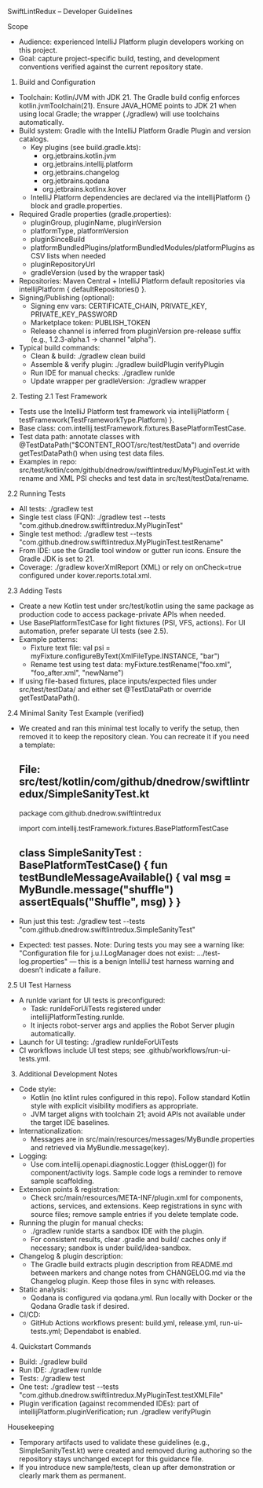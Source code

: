 SwiftLintRedux – Developer Guidelines

Scope
- Audience: experienced IntelliJ Platform plugin developers working on this project.
- Goal: capture project-specific build, testing, and development conventions verified against the current repository state.

1) Build and Configuration
- Toolchain: Kotlin/JVM with JDK 21. The Gradle build config enforces kotlin.jvmToolchain(21). Ensure JAVA_HOME points to JDK 21 when using local Gradle; the wrapper (./gradlew) will use toolchains automatically.
- Build system: Gradle with the IntelliJ Platform Gradle Plugin and version catalogs.
  - Key plugins (see build.gradle.kts):
    - org.jetbrains.kotlin.jvm
    - org.jetbrains.intellij.platform
    - org.jetbrains.changelog
    - org.jetbrains.qodana
    - org.jetbrains.kotlinx.kover
  - IntelliJ Platform dependencies are declared via the intellijPlatform {} block and gradle.properties.
- Required Gradle properties (gradle.properties):
  - pluginGroup, pluginName, pluginVersion
  - platformType, platformVersion
  - pluginSinceBuild
  - platformBundledPlugins/platformBundledModules/platformPlugins as CSV lists when needed
  - pluginRepositoryUrl
  - gradleVersion (used by the wrapper task)
- Repositories: Maven Central + IntelliJ Platform default repositories via intellijPlatform { defaultRepositories() }.
- Signing/Publishing (optional):
  - Signing env vars: CERTIFICATE_CHAIN, PRIVATE_KEY, PRIVATE_KEY_PASSWORD
  - Marketplace token: PUBLISH_TOKEN
  - Release channel is inferred from pluginVersion pre-release suffix (e.g., 1.2.3-alpha.1 → channel "alpha").
- Typical build commands:
  - Clean & build: ./gradlew clean build
  - Assemble & verify plugin: ./gradlew buildPlugin verifyPlugin
  - Run IDE for manual checks: ./gradlew runIde
  - Update wrapper per gradleVersion: ./gradlew wrapper

2) Testing
2.1 Test Framework
- Tests use the IntelliJ Platform test framework via intellijPlatform { testFramework(TestFrameworkType.Platform) }.
- Base class: com.intellij.testFramework.fixtures.BasePlatformTestCase.
- Test data path: annotate classes with @TestDataPath("$CONTENT_ROOT/src/test/testData") and override getTestDataPath() when using test data files.
- Examples in repo: src/test/kotlin/com/github/dnedrow/swiftlintredux/MyPluginTest.kt with rename and XML PSI checks and test data in src/test/testData/rename.

2.2 Running Tests
- All tests: ./gradlew test
- Single test class (FQN): ./gradlew test --tests "com.github.dnedrow.swiftlintredux.MyPluginTest"
- Single test method: ./gradlew test --tests "com.github.dnedrow.swiftlintredux.MyPluginTest.testRename"
- From IDE: use the Gradle tool window or gutter run icons. Ensure the Gradle JDK is set to 21.
- Coverage: ./gradlew koverXmlReport (XML) or rely on onCheck=true configured under kover.reports.total.xml.

2.3 Adding Tests
- Create a new Kotlin test under src/test/kotlin using the same package as production code to access package-private APIs when needed.
- Use BasePlatformTestCase for light fixtures (PSI, VFS, actions). For UI automation, prefer separate UI tests (see 2.5).
- Example patterns:
  - Fixture text file: val psi = myFixture.configureByText(XmlFileType.INSTANCE, "<foo>bar</foo>")
  - Rename test using test data: myFixture.testRename("foo.xml", "foo_after.xml", "newName")
- If using file-based fixtures, place inputs/expected files under src/test/testData/<area> and either set @TestDataPath or override getTestDataPath().

2.4 Minimal Sanity Test Example (verified)
- We created and ran this minimal test locally to verify the setup, then removed it to keep the repository clean. You can recreate it if you need a template:

  File: src/test/kotlin/com/github/dnedrow/swiftlintredux/SimpleSanityTest.kt
  ---
  package com.github.dnedrow.swiftlintredux

  import com.intellij.testFramework.fixtures.BasePlatformTestCase

  class SimpleSanityTest : BasePlatformTestCase() {
      fun testBundleMessageAvailable() {
          val msg = MyBundle.message("shuffle")
          assertEquals("Shuffle", msg)
      }
  }
  ---

- Run just this test:
  ./gradlew test --tests "com.github.dnedrow.swiftlintredux.SimpleSanityTest"

- Expected: test passes. Note: During tests you may see a warning like:
  "Configuration file for j.u.l.LogManager does not exist: .../test-log.properties" — this is a benign IntelliJ test harness warning and doesn’t indicate a failure.

2.5 UI Test Harness
- A runIde variant for UI tests is preconfigured:
  - Task: runIdeForUiTests registered under intellijPlatformTesting.runIde.
  - It injects robot-server args and applies the Robot Server plugin automatically.
- Launch for UI testing:
  ./gradlew runIdeForUiTests
- CI workflows include UI test steps; see .github/workflows/run-ui-tests.yml.

3) Additional Development Notes
- Code style:
  - Kotlin (no ktlint rules configured in this repo). Follow standard Kotlin style with explicit visibility modifiers as appropriate.
  - JVM target aligns with toolchain 21; avoid APIs not available under the target IDE baselines.
- Internationalization:
  - Messages are in src/main/resources/messages/MyBundle.properties and retrieved via MyBundle.message(key).
- Logging:
  - Use com.intellij.openapi.diagnostic.Logger (thisLogger()) for component/activity logs. Sample code logs a reminder to remove sample scaffolding.
- Extension points & registration:
  - Check src/main/resources/META-INF/plugin.xml for components, actions, services, and extensions. Keep registrations in sync with source files; remove sample entries if you delete template code.
- Running the plugin for manual checks:
  - ./gradlew runIde starts a sandbox IDE with the plugin.
  - For consistent results, clear .gradle and build/ caches only if necessary; sandbox is under build/idea-sandbox.
- Changelog & plugin description:
  - The Gradle build extracts plugin description from README.md between markers and change notes from CHANGELOG.md via the Changelog plugin. Keep those files in sync with releases.
- Static analysis:
  - Qodana is configured via qodana.yml. Run locally with Docker or the Qodana Gradle task if desired.
- CI/CD:
  - GitHub Actions workflows present: build.yml, release.yml, run-ui-tests.yml; Dependabot is enabled.

4) Quickstart Commands
- Build: ./gradlew build
- Run IDE: ./gradlew runIde
- Tests: ./gradlew test
- One test: ./gradlew test --tests "com.github.dnedrow.swiftlintredux.MyPluginTest.testXMLFile"
- Plugin verification (against recommended IDEs): part of intellijPlatform.pluginVerification; run ./gradlew verifyPlugin

Housekeeping
- Temporary artifacts used to validate these guidelines (e.g., SimpleSanityTest.kt) were created and removed during authoring so the repository stays unchanged except for this guidance file.
- If you introduce new sample/tests, clean up after demonstration or clearly mark them as permanent.
